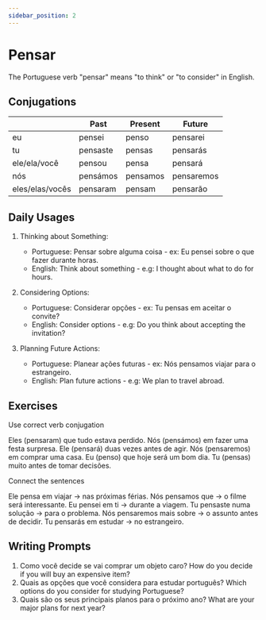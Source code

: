 ```yaml
---
sidebar_position: 2
---
```


# Pensar

The Portuguese verb "pensar" means "to think" or "to consider" in English.

## Conjugations

|                 | Past     | Present  | Future     |
| --------------- | -------- | -------- | ---------- |
| eu              | pensei   | penso    | pensarei   |
| tu              | pensaste | pensas   | pensarás   |
| ele/ela/você    | pensou   | pensa    | pensará    |
| nós             | pensámos | pensamos | pensaremos |
| eles/elas/vocês | pensaram | pensam   | pensarão   |

## Daily Usages

1. Thinking about Something:

   - Portuguese: Pensar sobre alguma coisa - ex: Eu pensei sobre o que fazer durante horas.
   - English: Think about something - e.g: I thought about what to do for hours.

2. Considering Options:

   - Portuguese: Considerar opções - ex: Tu pensas em aceitar o convite?
   - English: Consider options - e.g: Do you think about accepting the invitation?

3. Planning Future Actions:

   - Portuguese: Planear ações futuras - ex: Nós pensamos viajar para o estrangeiro.
   - English: Plan future actions - e.g: We plan to travel abroad.

## Exercises

Use correct verb conjugation

Eles (pensaram) que tudo estava perdido.
Nós (pensámos) em fazer uma festa surpresa.
Ele (pensará) duas vezes antes de agir.
Nós (pensaremos) em comprar uma casa.
Eu (penso) que hoje será um bom dia.
Tu (pensas) muito antes de tomar decisões.

Connect the sentences

Ele pensa em viajar -> nas próximas férias.
Nós pensamos que -> o filme será interessante.
Eu pensei em ti -> durante a viagem.
Tu pensaste numa solução -> para o problema.
Nós pensaremos mais sobre -> o assunto antes de decidir.
Tu pensarás em estudar -> no estrangeiro.

## Writing Prompts

1. Como você decide se vai comprar um objeto caro? How do you decide if you will buy an expensive item?
2. Quais as opções que você considera para estudar português? Which options do you consider for studying Portuguese?
3. Quais são os seus principais planos para o próximo ano? What are your major plans for next year?
